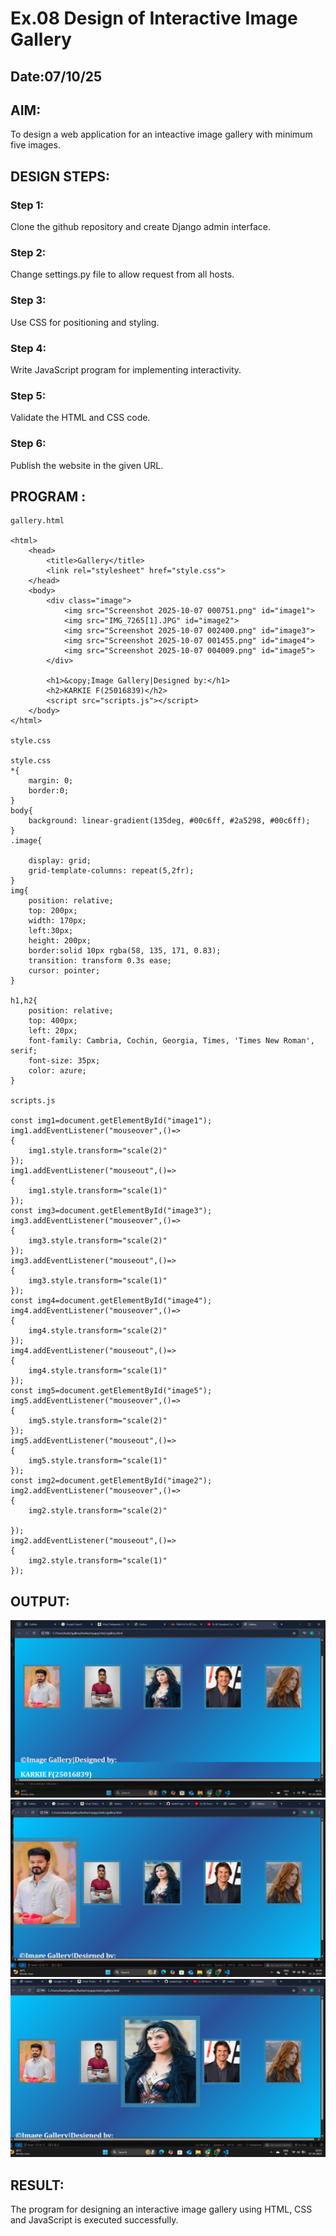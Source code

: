 # Ex.08 Design of Interactive Image Gallery
## Date:07/10/25

## AIM:
To design a web application for an inteactive image gallery with minimum five images.

## DESIGN STEPS:

### Step 1:
Clone the github repository and create Django admin interface.

### Step 2:
Change settings.py file to allow request from all hosts.

### Step 3:
Use CSS for positioning and styling.

### Step 4:
Write JavaScript program for implementing interactivity.

### Step 5:
Validate the HTML and CSS code.

### Step 6:
Publish the website in the given URL.

## PROGRAM :
```
gallery.html

<html>
    <head>
        <title>Gallery</title>
        <link rel="stylesheet" href="style.css">
    </head>
    <body>
        <div class="image">
            <img src="Screenshot 2025-10-07 000751.png" id="image1">
            <img src="IMG_7265[1].JPG" id="image2"> 
            <img src="Screenshot 2025-10-07 002400.png" id="image3">
            <img src="Screenshot 2025-10-07 001455.png" id="image4">
            <img src="Screenshot 2025-10-07 004009.png" id="image5">
        </div>
        
        <h1>&copy;Image Gallery|Designed by:</h1>
        <h2>KARKIE F(25016839)</h2>
        <script src="scripts.js"></script> 
    </body>
</html>

style.css

style.css
*{
    margin: 0;
    border:0;
}
body{
    background: linear-gradient(135deg, #00c6ff, #2a5298, #00c6ff);
}
.image{
    
    display: grid;
    grid-template-columns: repeat(5,2fr);
}
img{
    position: relative;
    top: 200px;
    width: 170px;
    left:30px;
    height: 200px;
    border:solid 10px rgba(58, 135, 171, 0.83);
    transition: transform 0.3s ease;
    cursor: pointer;
}

h1,h2{
    position: relative; 
    top: 400px;
    left: 20px;
    font-family: Cambria, Cochin, Georgia, Times, 'Times New Roman', serif;
    font-size: 35px;
    color: azure;
}

scripts.js

const img1=document.getElementById("image1");
img1.addEventListener("mouseover",()=>
{
    img1.style.transform="scale(2)"
});
img1.addEventListener("mouseout",()=>
{
    img1.style.transform="scale(1)"
});
const img3=document.getElementById("image3");
img3.addEventListener("mouseover",()=>
{
    img3.style.transform="scale(2)"
});
img3.addEventListener("mouseout",()=>
{
    img3.style.transform="scale(1)"
});
const img4=document.getElementById("image4");
img4.addEventListener("mouseover",()=>
{
    img4.style.transform="scale(2)"
});
img4.addEventListener("mouseout",()=>
{
    img4.style.transform="scale(1)"
});
const img5=document.getElementById("image5");
img5.addEventListener("mouseover",()=>
{
    img5.style.transform="scale(2)"
});
img5.addEventListener("mouseout",()=>
{
    img5.style.transform="scale(1)"
});
const img2=document.getElementById("image2");
img2.addEventListener("mouseover",()=>
{
    img2.style.transform="scale(2)"

});
img2.addEventListener("mouseout",()=>
{
    img2.style.transform="scale(1)"
});

```

## OUTPUT:
![alt text](<Screenshot (42).png>)
![alt text](<Screenshot 2025-10-07 010421.png>)
![alt text](<Screenshot 2025-10-07 010357.png>)

## RESULT:
The program for designing an interactive image gallery using HTML, CSS and JavaScript is executed successfully.
